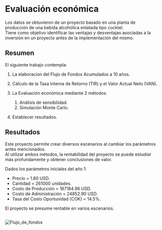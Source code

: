 #  Evaluación económica

Los datos se obtuvieron de un proyecto basado en una planta de producción de una bebida alcohólica enlatada tipo cocktel.<br>
Tiene como objetivo identificar las ventajas y desventajas asociadas a la inversión en un proyecto antes de la implementación del mismo.

## Resumen

El siguiente trabajo contempla:
1. La elaboracion del Flujo de Fondos Acumulados a 10 años. 

2. Cálculo de la Tasa Interna de Retorno (TIR) y el Valor Actual Neto (VAN).

3. La Evaluación económica mediante 2 métodos:

	1. Análisis de sensibilidad.
	2. Simulación Monte Carlo.

4. Establecer resultados.


## Resultados
Este proyecto permite crear diversos escenarios al cambiar los parámetros antes
mencionados.<br> 
Al utilizar ambos métodos, la rentabilidad del proyecto se puede estudiar más profundamente y obtener conclusiones de valor.

Dados los parámetros iniciales del año 1:

- Precio  = 1.80 USD.
- Cantidad = 261000 unidades.
- Costo de Producción = 187184.96 USD.
- Costo de Administración = 24852.90 USD.
- Tasa del Costo Oportunidad (COK) = 14.5%.

El proyecto se presume rentable en varios escenarios.


## 
![Flujo_de_fondos](https://github.com/Rodzxc/Evaluacion_economica/assets/133074545/de00017c-f805-468d-adc6-ae85c146ce0e)
